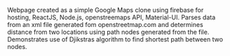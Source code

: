 Webpage created as a simple Google Maps clone using firebase for hosting, ReactJS, Node.js, openstreemaps API, Material-UI.
Parses data from an xml file generated fom openstreetmap.com and determines distance from two locations using path nodes generated from the file. 
Demonstrates use of Djikstras algorithm to find shortest path between two nodes. 
